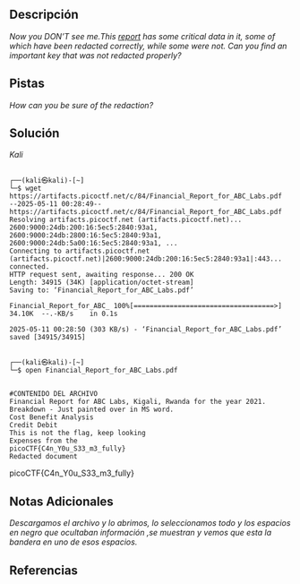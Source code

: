 ## Descripción


*Now you DON’T see me.This [report](https://artifacts.picoctf.net/c/84/Financial_Report_for_ABC_Labs.pdf) has some critical data in it, some of which have been redacted correctly, while some were not. Can you find an important key that was not redacted properly?*
## Pistas


*How can you be sure of the redaction?*
## Solución

*Kali*
```

┌──(kali㉿kali)-[~]
└─$ wget https://artifacts.picoctf.net/c/84/Financial_Report_for_ABC_Labs.pdf
--2025-05-11 00:28:49--  https://artifacts.picoctf.net/c/84/Financial_Report_for_ABC_Labs.pdf
Resolving artifacts.picoctf.net (artifacts.picoctf.net)... 2600:9000:24db:200:16:5ec5:2840:93a1, 2600:9000:24db:2800:16:5ec5:2840:93a1, 2600:9000:24db:5a00:16:5ec5:2840:93a1, ...
Connecting to artifacts.picoctf.net (artifacts.picoctf.net)|2600:9000:24db:200:16:5ec5:2840:93a1|:443... connected.
HTTP request sent, awaiting response... 200 OK
Length: 34915 (34K) [application/octet-stream]
Saving to: ‘Financial_Report_for_ABC_Labs.pdf’

Financial_Report_for_ABC_ 100%[===================================>]  34.10K  --.-KB/s    in 0.1s    

2025-05-11 00:28:50 (303 KB/s) - ‘Financial_Report_for_ABC_Labs.pdf’ saved [34915/34915]

                                                                                                      
┌──(kali㉿kali)-[~]
└─$ open Financial_Report_for_ABC_Labs.pdf 


#CONTENIDO DEL ARCHIVO
Financial Report for ABC Labs, Kigali, Rwanda for the year 2021.
Breakdown - Just painted over in MS word.
Cost Benefit Analysis
Credit Debit
This is not the flag, keep looking
Expenses from the
picoCTF{C4n_Y0u_S33_m3_fully}
Redacted document
```
picoCTF{C4n_Y0u_S33_m3_fully}
## Notas Adicionales 

*Descargamos el archivo y lo abrimos, lo seleccionamos todo y los espacios en negro que ocultaban información ,se muestran y vemos que esta la bandera en uno de esos espacios.*
## Referencias 

